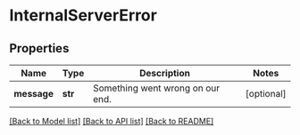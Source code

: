 # InternalServerError

## Properties
Name | Type | Description | Notes
------------ | ------------- | ------------- | -------------
**message** | **str** | Something went wrong on our end. | [optional] 

[[Back to Model list]](../README.md#documentation-for-models) [[Back to API list]](../README.md#documentation-for-api-endpoints) [[Back to README]](../README.md)


